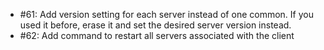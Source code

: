 * #61: Add version setting for each server instead of one common. If you used it before, erase it and set the desired server version instead.
* #62: Add command to restart all servers associated with the client
